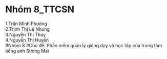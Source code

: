 # Nhóm 8_TTCSN
1.Trần Minh Phương <br>
2.Trịnh Thị Lệ Nhung <br>
3.Nguyễn Thị Thủy <br>
4.Nguyễn Thị Huyền <br>
#Nhóm 8
#Chủ đề: Phần mềm quản lý giảng dạy và học tập của trung tâm tiếng anh Sương Mai
